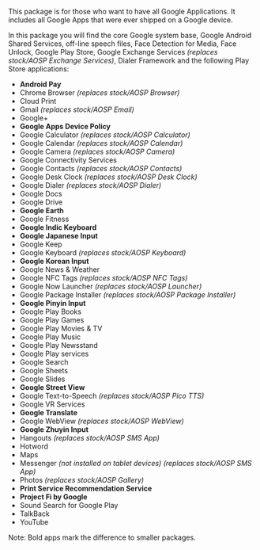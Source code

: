 This package is for those who want to have all Google Applications. It includes all Google Apps that were ever shipped on a Google device. 

In this package you will find the core Google system base, Google Android Shared Services, off-line speech files, Face Detection for Media, Face Unlock, Google Play Store, Google Exchange Services _(replaces stock/AOSP Exchange Services)_, Dialer Framework and the following Play Store applications:

* **Android Pay**
* Chrome Browser _(replaces stock/AOSP Browser)_
* Cloud Print
* Gmail _(replaces stock/AOSP Email)_
* Google+
* **Google Apps Device Policy**
* Google Calculator _(replaces stock/AOSP Calculator)_
* Google Calendar _(replaces stock/AOSP Calendar)_
* Google Camera _(replaces stock/AOSP Camera)_
* Google Connectivity Services
* Google Contacts _(replaces stock/AOSP Contacts)_
* Google Desk Clock _(replaces stock/AOSP Desk Clock)_
* Google Dialer _(replaces stock/AOSP Dialer)_
* Google Docs
* Google Drive
* **Google Earth**
* Google Fitness
* **Google Indic Keyboard**
* **Google Japanese Input**
* Google Keep
* Google Keyboard _(replaces stock/AOSP Keyboard)_
* **Google Korean Input**
* Google News & Weather
* Google NFC Tags _(replaces stock/AOSP NFC Tags)_
* Google Now Launcher _(replaces stock/AOSP Launcher)_
* Google Package Installer _(replaces stock/AOSP Package Installer)_
* **Google Pinyin Input**
* Google Play Books
* Google Play Games
* Google Play Movies & TV
* Google Play Music
* Google Play Newsstand
* Google Play services
* Google Search
* Google Sheets
* Google Slides
* **Google Street View**
* Google Text-to-Speech _(replaces stock/AOSP Pico TTS)_
* Google VR Services
* **Google Translate**
* Google WebView _(replaces stock/AOSP WebView)_
* **Google Zhuyin Input**
* Hangouts _(replaces stock/AOSP SMS App)_
* Hotword
* Maps
* Messenger _(not installed on tablet devices) (replaces stock/AOSP SMS App)_
* Photos _(replaces stock/AOSP Gallery)_
* **Print Service Recommendation Service**
* **Project Fi by Google**
* Sound Search for Google Play
* TalkBack
* YouTube

Note: Bold apps mark the difference to smaller packages.